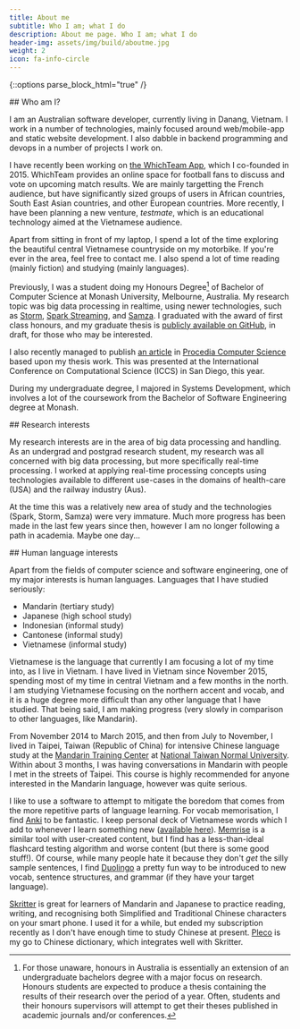 ```yaml
---
title: About me
subtitle: Who I am; what I do
description: About me page. Who I am; what I do
header-img: assets/img/build/aboutme.jpg
weight: 2
icon: fa-info-circle
---
```


{::options parse_block_html="true" /}

<section>
## Who am I?

I am an Australian software developer, currently living in Danang, Vietnam. I work in a number of technologies,
mainly focused around web/mobile-app and static website development. I also dabble in backend programming and devops
in a number of projects I work on.

I have recently been working on [the WhichTeam App](http://which-team.com/), which I co-founded in 2015. WhichTeam provides
an online space for football fans to discuss and vote on upcoming match results. We are mainly targetting the French audience,
but have significantly sized groups of users in African countries, South East Asian countries, and other European countries.
More recently, I have been planning a new venture, _testmate_, which is an educational technology aimed at the Vietnamese
audience.

Apart from sitting in front of my laptop, I spend a lot of the time exploring the beautiful central Vietnamese countryside
on my motorbike. If you're ever in the area, feel free to contact me. I also spend a lot of time reading (mainly fiction)
and studying (mainly languages).

Previously, I was a student doing my Honours Degree[^1] of Bachelor of Computer Science at Monash University, Melbourne,
Australia. My research topic was big data processing in realtime, using newer
technologies, such as [Storm](https://storm.apache.org/), [Spark Streaming](https://spark.apache.org/streaming/), and [Samza](https://samza.apache.org).
I graduated with the award of first class honours, and my graduate thesis is
[publicly available on GitHub](https://github.com/poltak/honours-thesis/raw/master/thesis.pdf), in draft, for those who may be interested.

I also recently managed to publish [an article](http://www.sciencedirect.com/science/article/pii/S1877050916307116) in
[Procedia Computer Science](http://www.journals.elsevier.com/procedia-computer-science) based upon my thesis work.
This was presented at the International Conference on Computational Science (ICCS) in San Diego, this year.

During my undergraduate degree, I majored in Systems Development, which involves a lot of the coursework from the
Bachelor of Software Engineering degree at Monash.
</section>

<section>
## Research interests

My research interests are in the area of big data processing and handling. As an undergrad and postgrad research student,
my research was all concerned with big data processing, but more specifically real-time processing. I worked at applying
real-time processing concepts using technologies available to different use-cases in the domains of health-care (USA) and
the railway industry (Aus).

At the time this was a relatively new area of study and the technologies (Spark, Storm, Samza)
were very immature. Much more progress has been made in the last few years since then, however I am no longer following
a path in academia. Maybe one day...
</section>

<section>
## Human language interests

Apart from the fields of computer science and software engineering, one of my major interests is human languages.
Languages that I have studied seriously:

- Mandarin (tertiary study)
- Japanese (high school study)
- Indonesian (informal study)
- Cantonese (informal study)
- Vietnamese (informal study)

Vietnamese is the language that currently I am focusing a lot of my time into, as I live in Vietnam. I have lived in
Vietnam since November 2015, spending most of my time in central Vietnam and a few months in the north. I am studying
Vietnamese focusing on the northern accent and vocab, and it is a huge degree more difficult than any other language
that I have studied. That being said, I am making progress (very slowly in comparison to other languages, like Mandarin).

From November 2014 to March 2015, and then from July to November, I lived in Taipei, Taiwan (Republic of China) for
intensive Chinese language study at the [Mandarin Training Center][1] at [National Taiwan Normal University][2]. Within
about 3 months, I was having conversations in Mandarin with people I met in the streets of Taipei. This course is highly
recommended for anyone interested in the Mandarin language, however was quite serious.

I like to use a software to attempt to mitigate the boredom that comes from the more repetitive parts of language learning.
For vocab memorisation, I find [Anki][10] to be fantastic. I keep personal deck of Vietnamese words which I add to whenever
I learn something new ([available here][11]). [Memrise][12] is a similar tool with user-created content, but I find has a less-than-ideal
flashcard testing algorithm and worse content (but there is some good stuff!). Of course, while many people hate it because
they don't _get_ the silly sample sentences, I find [Duolingo][13] a pretty fun way to be introduced to new vocab, sentence
structures, and grammar (if they have your target language).

[Skritter][4] is great for learners of Mandarin and Japanese to practice reading, writing, and recognising both Simplified
and Traditional Chinese characters on your smart phone. I used it for a while, but ended my subscription recently as I don't have enough time
to study Chinese at present. [Pleco][5] is my go to Chinese dictionary, which integrates well with Skritter.
</section>


[^1]: For those unaware, honours in Australia is essentially an extension of an undergraduate bachelors degree with a major focus on research. Honours students are expected to produce a thesis containing the results of their research over the period of a year. Often, students and their honours supervisors will attempt to get their theses published in academic journals and/or conferences.


[1]: https://en.wikipedia.org/wiki/Mandarin_Training_Center               "Wikipedia: Mandarin Training Center"
[2]: https://en.wikipedia.org/wiki/National_Taiwan_Normal_University      "Wikipedia: National Taiwan Normal University"
[3]: https://en.wikipedia.org/wiki/Hangul                                 "Wikipedia: Hangul"
[4]: http://www.skritter.com                                              "Skritter homepage"
[5]: https://www.pleco.com/                                               "Pleco Chinese Dictionary homepage"
[6]: http://chinahistorypodcast.com/                                      "Laszlo Montgomery's China History Podcast"
[7]: https://en.wikipedia.org/wiki/Hanzi                                  "Wikipedia: Hanzi"
[8]: https://en.wikipedia.org/wiki/Hiragana                               "Wikipedia: Hiragana"
[9]: https://en.wikipedia.org/wiki/Katakana                               "Wikipedia: Katakana"
[10]: https://ankiweb.net                                                 "AnkiWeb"
[11]: https://ankiweb.net/shared/info/144766298                           "Vietnamese Anki Deck"
[12]: http://www.memrise.com                                              "Memrise"
[13]: https://www.duolingo.com                                            "Duolingo"
